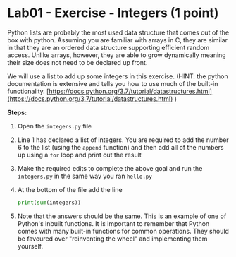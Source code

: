 # Lab01 - Exercise - Integers (1 point)

Python lists are probably the most used data structure that comes out of the box with python. Assuming you are familiar with arrays in C, they are similar in that they are an ordered data structure supporting efficient random access. Unlike arrays, however, they are able to grow dynamically meaning their size does not need to be declared up front.

We will use a list to add up some integers in this exercise. (HINT: the python documentation is extensive and tells you how to use much of the built-in functionality. [https://docs.python.org/3.7/tutorial/datastructures.html](https://docs.python.org/3.7/tutorial/datastructures.html) )

**Steps:**

1. Open the `integers.py` file
2. Line 1 has declared a list of integers. You are required to add the number 6 to the list (using the `append` function) and then add all of the numbers up using a `for` loop and print out the result
3. Make the required edits to complete the above goal and run the `integers.py` in the same way you ran `hello.py`
4. At the bottom of the file add the line

    ```python
    print(sum(integers))
    ```

5. Note that the answers should be the same. This is an example of one of Python's inbuilt functions. It is important to remember that Python comes with many built-in functions for common operations. They should be favoured over "reinventing the wheel" and implementing them yourself.
